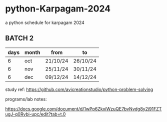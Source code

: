# python-Karpagam-2024

a python schedule for karpagam 2024

## BATCH 2

|days |month |from   |to |
|---|-----|---------|---------|
|6 | oct|21/10/24     |26/10/24         |
|6 | nov|25/11/24     |30/11/24         |
|6 | dec|09/12/24     |14/12/24         |

study ref:
<https://github.com/avicreationstudio/python-problem-solving>

programs/lab notes:

<https://docs.google.com/document/d/1wPp6ZkxiWzuQE7bvNvdg8y2j91FZTugJ-q0Rvbi-upc/edit?tab=t.0>
